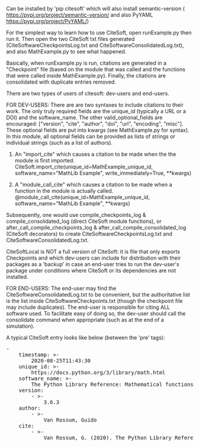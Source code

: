 Can be installed by 'pip citesoft' which will also install semantic-version ( https://pypi.org/project/semantic-version/ and also PyYAML https://pypi.org/project/PyYAML/)

For the simplest way to learn how to use CiteSoft, open runExample.py then run it.  Then open the two CiteSoft txt files generated (CiteSoftwareCheckpointsLog.txt and CiteSoftwareConsolidatedLog.txt), and also MathExample.py to see what happened.

Basically, when runExample.py is run, citations are generated in a "Checkpoint" file (based on the module that was called and the functions that were called inside MathExample.py). Finally, the citations are consolidated with duplicate entries removed.

There are two types of users of citesoft: dev-users and end-users.

FOR DEV-USERS:
There are are two syntaxes to include citations to their work. The only truly required fields are the unique_id (typically a URL or a DOI) and the software_name. The other valid_optional_fields are encouraged: ["version", "cite", "author", "doi", "url", "encoding", "misc"].  These optional fields are put into kwargs (see MathExample.py for syntax). In this module, all optional fields can be provided as lists of strings or individual strings (such as a list of authors).

1) An "import_cite" which causes a citation to be made when the the module is first imported.
CiteSoft.import_cite(unique_id=MathExample_unique_id, software_name="MathLib Example", write_immediately=True, **kwargs)

2) A "module_call_cite" which causes a citation to be made when a function in the module is actually called.
@module_call_cite(unique_id=MathExample_unique_id, software_name="MathLib Example", **kwargs)

Subsequently, one would use compile_checkpoints_log & compile_consolidated_log (direct CiteSoft module functions), or after_call_compile_checkpoints_log & after_call_compile_consolidated_log (CiteSoft decorators) to create CiteSoftwareCheckpointsLog.txt and CiteSoftwareConsolidatedLog.txt.

CiteSoftLocal is NOT a full version of CiteSoft: it is file that only exports Checkpoints and which dev-users can include for distribution with their packages as a 'backup' in case an end-user tries to run the dev-user's package under conditions where CiteSoft or its dependencies are not installed.

FOR END-USERS:
The end-user may find the CiteSoftwareConsolidatedLog.txt to be convenient, but the authoritative list is the list inside CiteSoftwareCheckpoints.txt (though the checkpoint file may include duplicates). The end-user is responsible for citing ALL software used. To facilitate easy of doing so, the dev-user should call the consolidate command when appropriate (such as at the end of a simulation).

A typical CiteSoft entry looks like below (between the 'pre' tags):
<pre>
-
    timestamp: >-
        2020-08-25T11:43:30
    unique_id: >-
        https://docs.python.org/3/library/math.html
    software_name: >-
        The Python Library Reference: Mathematical functions
    version:
        - >-
            3.6.3 
    author:
        - >-
            Van Rossum, Guido
    cite:
        - >-
            Van Rossum, G. (2020). The Python Library Reference, release 3.8.2. Python Software Foundation.
</pre>